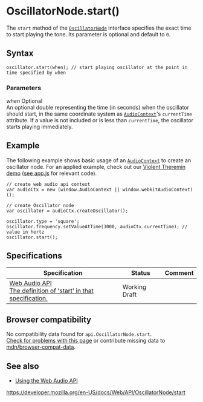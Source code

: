 OscillatorNode.start()
======================

The `start` method of the [`OscillatorNode`](../oscillatornode) interface specifies the exact time to start playing the tone. Its parameter is optional and default to `0`.

Syntax
------

    oscillator.start(when); // start playing oscillator at the point in time specified by when

### Parameters

 *when* <span class="badge inline optional">Optional</span>   
An optional double representing the time (in seconds) when the oscillator should start, in the same coordinate system as [`AudioContext`](../audiocontext)'s `currentTime` attribute. If a value is not included or is less than `currentTime`, the oscillator starts playing immediately.

Example
-------

The following example shows basic usage of an [`AudioContext`](../audiocontext) to create an oscillator node. For an applied example, check out our [Violent Theremin demo](https://mdn.github.io/violent-theremin/) ([see app.js](https://github.com/mdn/violent-theremin/blob/gh-pages/scripts/app.js) for relevant code).

    // create web audio api context
    var audioCtx = new (window.AudioContext || window.webkitAudioContext)();

    // create Oscillator node
    var oscillator = audioCtx.createOscillator();

    oscillator.type = 'square';
    oscillator.frequency.setValueAtTime(3000, audioCtx.currentTime); // value in hertz
    oscillator.start();

Specifications
--------------

<table><thead><tr class="header"><th>Specification</th><th>Status</th><th>Comment</th></tr></thead><tbody><tr class="odd"><td><a href="https://webaudio.github.io/web-audio-api/#dom-audioscheduledsourcenode-start">Web Audio API<br />
<span class="small">The definition of 'start' in that specification.</span></a></td><td><span class="spec-wd">Working Draft</span></td><td></td></tr></tbody></table>

Browser compatibility
---------------------

No compatibility data found for `api.OscillatorNode.start`.  
[Check for problems with this page](#on-github) or contribute missing data to [mdn/browser-compat-data](https://github.com/mdn/browser-compat-data).

See also
--------

-   [Using the Web Audio API](../web_audio_api/using_web_audio_api)

<a href="https://developer.mozilla.org/en-US/docs/Web/API/OscillatorNode/start" class="_attribution-link">https://developer.mozilla.org/en-US/docs/Web/API/OscillatorNode/start</a>
